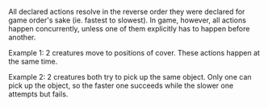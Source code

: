 All declared actions resolve in the reverse order they were declared for game order's sake (ie. fastest to slowest). In game, however, all actions happen concurrently, unless one of them explicitly has to happen before another. 

Example 1: 2 creatures move to positions of cover. These actions happen at the same time.

Example 2: 2 creatures both try to pick up the same object. Only one can pick up the object, so the faster one succeeds while the slower one attempts but fails.
